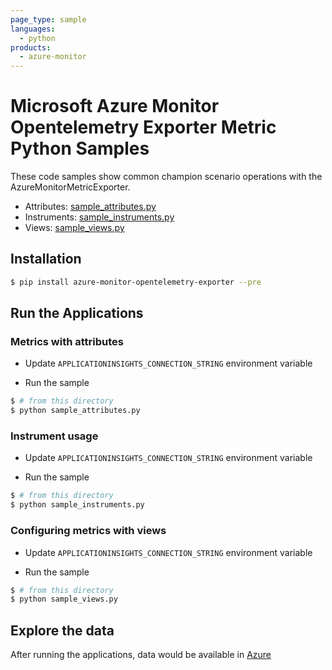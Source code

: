 ```yaml
---
page_type: sample
languages:
  - python
products:
  - azure-monitor
---
```


# Microsoft Azure Monitor Opentelemetry Exporter Metric Python Samples

These code samples show common champion scenario operations with the AzureMonitorMetricExporter.

* Attributes: [sample_attributes.py](https://github.com/Azure/azure-sdk-for-python/blob/main/sdk/monitor/azure-monitor-opentelemetry-exporter/samples/metrics/sample_attributes.py)
* Instruments: [sample_instruments.py](https://github.com/Azure/azure-sdk-for-python/blob/main/sdk/monitor/azure-monitor-opentelemetry-exporter/samples/metrics/sample_instruments.py)
* Views: [sample_views.py](https://github.com/Azure/azure-sdk-for-python/blob/main/sdk/monitor/azure-monitor-opentelemetry-exporter/samples/metrics/sample_views.py)

## Installation

```sh
$ pip install azure-monitor-opentelemetry-exporter --pre
```

## Run the Applications

### Metrics with attributes

* Update `APPLICATIONINSIGHTS_CONNECTION_STRING` environment variable

* Run the sample

```sh
$ # from this directory
$ python sample_attributes.py
```

### Instrument usage

* Update `APPLICATIONINSIGHTS_CONNECTION_STRING` environment variable

* Run the sample

```sh
$ # from this directory
$ python sample_instruments.py
```

### Configuring metrics with views

* Update `APPLICATIONINSIGHTS_CONNECTION_STRING` environment variable

* Run the sample

```sh
$ # from this directory
$ python sample_views.py
```

## Explore the data

After running the applications, data would be available in [Azure](
https://docs.microsoft.com/azure/azure-monitor/app/app-insights-overview#where-do-i-see-my-telemetry)
